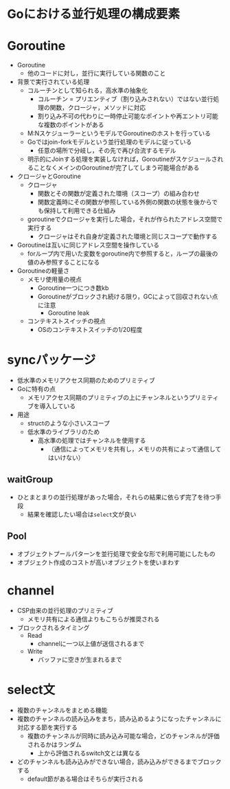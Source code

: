 # Goにおける並行処理の構成要素

# Goroutine
- Goroutine
    - 他のコードに対し，並行に実行している関数のこと
- 背景で実行されている処理
    - コルーチンとして知られる，高水準の抽象化
        - コルーチン = プリエンティブ（割り込みされない）ではない並行処理の関数，クロージャ，メソッドに対応
        - 割り込み不可の代わりに一時停止可能なポイントや再エントリ可能な複数のポイントがある
    - M:NスケジューラーというモデルでGoroutineのホストを行っている
    - Goではjoin-forkモデルという並行処理のモデルに従っている
        - 任意の場所で分岐し，その先で再び合流するモデル
    - 明示的にJoinする処理を実装しなければ，GoroutineがスケジュールされることなくメインのGoroutineが完了してしまう可能場合がある
- クロージャとGoroutine
    - クロージャ
        - 関数とその関数が定義された環境（スコープ）の組み合わせ
        - 関数定義時にその関数が参照している外側の関数の状態を後からでも保持して利用できる仕組み
    - goroutineでクロージャを実行した場合，それが作られたアドレス空間で実行する
        - クロージャはそれ自身が定義された環境と同じスコープで動作する
- Goroutineは互いに同じアドレス空間を操作している
    - forループ内で用いた変数をgoroutine内で参照すると，ループの最後の値のみ参照することになる
- Goroutineの軽量さ
    - メモリ使用量の視点
        - Goroutine一つにつき数kb
        - Goroutineがブロックされ続ける限り，GCによって回収されない点に注意
            - Goroutine leak
    - コンテキストスイッチの視点
        - OSのコンテキストスイッチの1/20程度


# syncパッケージ
- 低水準のメモリアクセス同期のためのプリミティブ
- Goに特有の点
    - メモリアクセス同期のプリミティブの上にチャンネルというプリミティブを導入している
- 用途
    - structのような小さいスコープ
    - 低水準のライブラリのため
        - 高水準の処理ではチャンネルを使用する
            - （通信によってメモリを共有し，メモリの共有によって通信してはいけない）

## waitGroup
- ひとまとまりの並行処理があった場合，それらの結果に依らず完了を待つ手段
    - 結果を確認したい場合は`select`文が良い

## Pool
- オブジェクトプールパターンを並行処理で安全な形で利用可能にしたもの
- オブジェクト作成のコストが高いオブジェクトを使いまわす

# channel
- CSP由来の並行処理のプリミティブ
    - メモリ共有による通信よりもこちらが推奨される
- ブロックされるタイミング
    - Read
        - channelに一つ以上値が送信されるまで
    - Write
        - バッファに空きが生まれるまで

# select文
- 複数のチャンネルをまとめる機能
- 複数のチャンネルの読み込みをまち，読み込めるようになったチャンネルに対応する節を実行する
    - 複数のチャンネルが同時に読み込み可能な場合，どのチャンネルが評価されるかはランダム
        - 上から評価されるswitch文とは異なる
- どのチャンネルも読み込みができない場合，読み込みができるまでブロックする
    - default節がある場合はそちらが実行される
